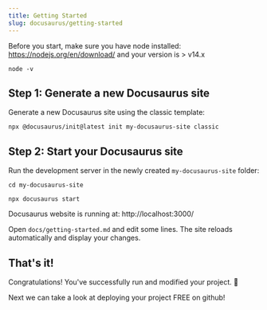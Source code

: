 ```yaml
---
title: Getting Started
slug: docusaurus/getting-started
---
```


Before you start, make sure you have node installed: https://nodejs.org/en/download/ and your version is > v14.x

```shell
node -v
```

## Step 1: Generate a new Docusaurus site

Generate a new Docusaurus site using the classic template:

```shell
npx @docusaurus/init@latest init my-docusaurus-site classic
```

## Step 2: Start your Docusaurus site

Run the development server in the newly created `my-docusaurus-site` folder:

```shell
cd my-docusaurus-site

npx docusaurus start
```

Docusaurus website is running at: http://localhost:3000/

Open `docs/getting-started.md` and edit some lines. The site reloads automatically and display your changes.

## That's it!

Congratulations! You've successfully run and modified your project.
🥳

Next we can take a look at deploying your project FREE on github!
